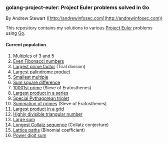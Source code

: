 
### golang-project-euler: Project Euler problems solved in Go

By Andrew Stewart ([http://andrewinfosec.com](http://andrewinfosec.com))

This repository contains my solutions to various
[Project Euler](https://en.wikipedia.org/wiki/Project_Euler) problems using
[Go](http://golang.org).

#### Current population

1. [Multiples of 3 and 5](https://github.com/andrewinfosec/golang-project-euler/blob/master/code/01.go)
2. [Even Fibonacci numbers](https://github.com/andrewinfosec/golang-project-euler/blob/master/code/02.go)
3. [Largest prime factor](https://github.com/andrewinfosec/golang-project-euler/blob/master/code/03.go) (Trial division)
4. [Largest palindrome product](https://github.com/andrewinfosec/golang-project-euler/blob/master/code/04.go)
5. [Smallest multiple](https://github.com/andrewinfosec/golang-project-euler/blob/master/code/05.go)
6. [Sum square difference](https://github.com/andrewinfosec/golang-project-euler/blob/master/code/06.go)
7. [10001st prime](https://github.com/andrewinfosec/golang-project-euler/blob/master/code/07.go) (Sieve of Eratosthenes)
8. [Largest product in a series](https://github.com/andrewinfosec/golang-project-euler/blob/master/code/08.go)
9. [Special Pythagorean triplet](https://github.com/andrewinfosec/golang-project-euler/blob/master/code/09.go)
10. [Summation of primes](https://github.com/andrewinfosec/golang-project-euler/blob/master/code/10.go) (Sieve of Eratosthenes)
11. [Largest product in a grid](https://github.com/andrewinfosec/golang-project-euler/blob/master/code/11.go)
12. [Highly divisible triangular number](https://github.com/andrewinfosec/golang-project-euler/blob/master/code/12.go)
13. [Large sum](https://github.com/andrewinfosec/golang-project-euler/blob/master/code/13.go)
14. [Longest Collatz sequence](https://github.com/andrewinfosec/golang-project-euler/blob/master/code/14.go) (Collatz conjecture)
15. [Lattice paths](https://github.com/andrewinfosec/golang-project-euler/blob/master/code/15.go) (Binomial coefficient)
15. [Power digit sum](https://github.com/andrewinfosec/golang-project-euler/blob/master/code/16.go)
